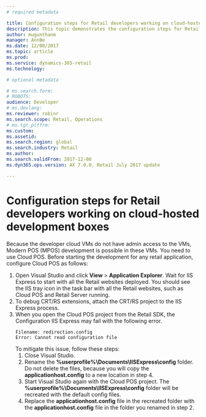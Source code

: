 ```yaml
---
# required metadata

title: Configuration steps for Retail developers working on cloud-hosted development boxes
description: This topic demonstrates the configuration steps for Retail developers working on cloud-hosted development boxes.
author: mugunthanm 
manager: AnnBe
ms.date: 12/08/2017
ms.topic: article
ms.prod: 
ms.service: dynamics-365-retail
ms.technology: 

# optional metadata

# ms.search.form: 
# ROBOTS: 
audience: Developer
# ms.devlang: 
ms.reviewer: robinr
ms.search.scope: Retail, Operations 
# ms.tgt_pltfrm: 
ms.custom: 
ms.assetid: 
ms.search.region: global
ms.search.industry: Retail
ms.author: 
ms.search.validFrom: 2017-12-08
ms.dyn365.ops.version: AX 7.0.0, Retail July 2017 update

---
```


# Configuration steps for Retail developers working on cloud-hosted development boxes

Because the developer cloud VMs do not have admin access to the VMs, Modern POS (MPOS) development is possible in these VMs. You need to use Cloud POS. Before starting the development for any retail application, configure Cloud POS as follows:

1. Open  Visual Studio and click **View** > **Application Explorer**. Wait for IIS Express to start with all the Retail websites deployed. You should see the IIS tray icon in the task bar with all the Retail websites, such as Cloud POS and Retail Server running.
4. To debug CRT/RS extensions, attach the CRT/RS project to the IIS Express process.
5. When you open the Cloud POS project from the Retail SDK, the Configuration IIS Express may fail with the following error. 
    ```
    Filename: redirection.config
    Error: Cannot read configuration file
    ``` 
    To mitigate this issue, follow these steps:
    1. Close Visual Studio.
    2. Rename the **%userprofile%\Documents\IISExpress\config** folder. Do not delete the files, because you will copy the **applicationhost.config** to a new location in step 4.
    3. Start Visual Studio again with the Cloud POS project. The **%userprofile%\Documents\IISExpress\config** folder will be recreated with the default config files.
    4. Replace the **applicationhost.config** file in the recreated folder with the **applicationhost.config** file in the folder you renamed in step 2.

